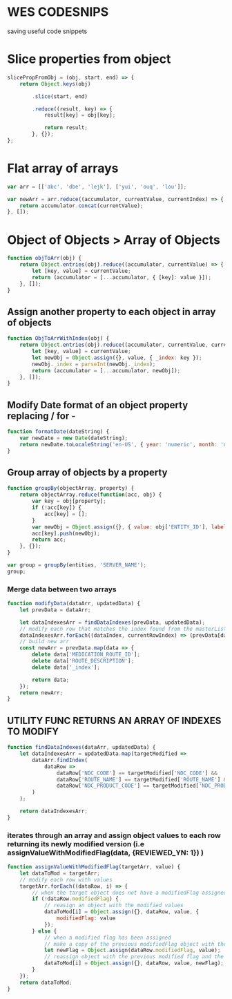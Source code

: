 # WES CODESNIPS

saving useful code snippets

# Slice properties from object

```javascript
slicePropFromObj = (obj, start, end) => {
	return Object.keys(obj)

		.slice(start, end)

		.reduce((result, key) => {
			result[key] = obj[key];

			return result;
		}, {});
};
```

# Flat array of arrays

```javascript
var arr = [['abc', 'dbe', 'lejk'], ['yui', 'ouq', 'lou']];

var newArr = arr.reduce((accumulator, currentValue, currentIndex) => {
	return accumulator.concat(currentValue);
}, []);
```

# Object of Objects > Array of Objects

```javascript
function objToArr(obj) {
	return Object.entries(obj).reduce((accumulator, currentValue) => {
		let [key, value] = currentValue;
		return (accumulator = [...accumulator, { [key]: value }]);
	}, []);
}
```

## Assign another property to each object in array of objects

```javascript
function ObjToArrWithIndex(obj) {
	return Object.entries(obj).reduce((accumulator, currentValue, currentIndex) => {
		let [key, value] = currentValue;
		let newObj = Object.assign({}, value, { _index: key });
		newObj._index = parseInt(newObj._index);
		return (accumulator = [...accumulator, newObj]);
	}, []);
}
```

## Modify Date format of an object property replacing / for -

```javascript
function formatDate(dateString) {
	var newDate = new Date(dateString);
	return newDate.toLocaleString('en-US', { year: 'numeric', month: 'numeric', day: 'numeric' }).replace(/\//g, '-');
}
```

## Group array of objects by a property

```javascript
function groupBy(objectArray, property) {
	return objectArray.reduce(function(acc, obj) {
		var key = obj[property];
		if (!acc[key]) {
			acc[key] = [];
		}
		var newObj = Object.assign({}, { value: obj['ENTITY_ID'], label: obj['ENTITY_NAME'], original: obj });
		acc[key].push(newObj);
		return acc;
	}, {});
}

var group = groupBy(entities, 'SERVER_NAME');
group;
```

### Merge data between two arrays

```javascript
function modifyData(dataArr, updatedData) {
	let prevData = dataArr;

	let dataIndexesArr = findDataIndexes(prevData, updatedData);
	// modify each row that matches the index found from the masterList = data list of data
	dataIndexesArr.forEach((dataIndex, currentRowIndex) => (prevData[dataIndex] = updatedData[currentRowIndex]));
	// build new arr
	const newArr = prevData.map(data => {
		delete data['MEDICATION_ROUTE_ID'];
		delete data['ROUTE_DESCRIPTION'];
		delete data['_index'];

		return data;
	});
	return newArr;
}
```

## UTILITY FUNC RETURNS AN ARRAY OF INDEXES TO MODIFY

```javascript
function findDataIndexes(dataArr, updatedData) {
	let dataIndexesArr = updatedData.map(targetModified =>
		dataArr.findIndex(
			dataRow =>
				dataRow['NDC_CODE'] == targetModified['NDC_CODE'] &&
				dataRow['ROUTE_NAME'] == targetModified['ROUTE_NAME'] &&
				dataRow['NDC_PRODUCT_CODE'] == targetModified['NDC_PRODUCT_CODE']
		)
	);

	return dataIndexesArr;
}
```

### iterates through an array and assign object values to each row returning its newly modified version (i.e assignValueWithModifiedFlag(data, {REVIEWED_YN: 1}) )

```javascript
function assignValueWithModifiedFlag(targetArr, value) {
	let dataToMod = targetArr;
	// modify each row with values
	targetArr.forEach((dataRow, i) => {
		// when the target object does not have a modifiedFlag assigned
		if (!dataRow.modifiedFlag) {
			// reasign an object with the modified values
			dataToMod[i] = Object.assign({}, dataRow, value, {
				modifiedFlag: value
			});
		} else {
			// when a modified flag has been assigned
			// make a copy of the previous modifiedFlag object with the new flag
			let newFlag = Object.assign(dataRow.modifiedFlag, value);
			// reassign object with the previous modified flag and the new one
			dataToMod[i] = Object.assign({}, dataRow, value, newFlag);
		}
	});
	return dataToMod;
}
```
